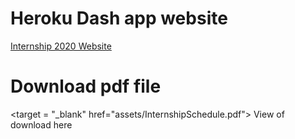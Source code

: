 # Heroku Dash app website  
[Internship 2020 Website](https://my-internship-app.herokuapp.com/)  

# Download pdf file 
<target = "_blank" href="assets/InternshipSchedule.pdf"> View of download here </a>
